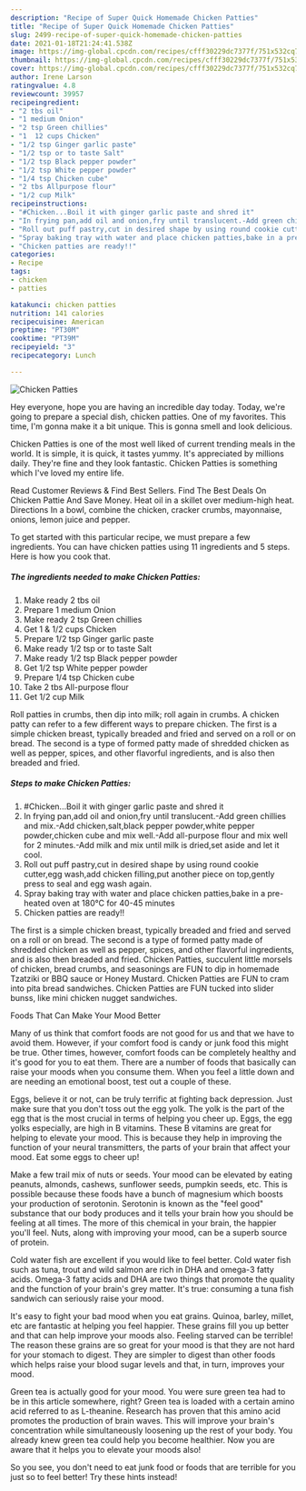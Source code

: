 ```yaml
---
description: "Recipe of Super Quick Homemade Chicken Patties"
title: "Recipe of Super Quick Homemade Chicken Patties"
slug: 2499-recipe-of-super-quick-homemade-chicken-patties
date: 2021-01-18T21:24:41.538Z
image: https://img-global.cpcdn.com/recipes/cfff30229dc7377f/751x532cq70/chicken-patties-recipe-main-photo.jpg
thumbnail: https://img-global.cpcdn.com/recipes/cfff30229dc7377f/751x532cq70/chicken-patties-recipe-main-photo.jpg
cover: https://img-global.cpcdn.com/recipes/cfff30229dc7377f/751x532cq70/chicken-patties-recipe-main-photo.jpg
author: Irene Larson
ratingvalue: 4.8
reviewcount: 39957
recipeingredient:
- "2 tbs oil"
- "1 medium Onion"
- "2 tsp Green chillies"
- "1  12 cups Chicken"
- "1/2 tsp Ginger garlic paste"
- "1/2 tsp or to taste Salt"
- "1/2 tsp Black pepper powder"
- "1/2 tsp White pepper powder"
- "1/4 tsp Chicken cube"
- "2 tbs Allpurpose flour"
- "1/2 cup Milk"
recipeinstructions:
- "#Chicken...Boil it with ginger garlic paste and shred it"
- "In frying pan,add oil and onion,fry until translucent.-Add green chillies and mix.-Add chicken,salt,black pepper powder,white pepper powder,chicken cube and mix well.-Add all-purpose flour and mix well for 2 minutes.-Add milk and mix until milk is dried,set aside and let it cool."
- "Roll out puff pastry,cut in desired shape by using round cookie cutter,egg wash,add chicken filling,put another piece on top,gently press to seal and egg wash again."
- "Spray baking tray with water and place chicken patties,bake in a pre-heated oven at 180°C for 40-45 minutes"
- "Chicken patties are ready!!"
categories:
- Recipe
tags:
- chicken
- patties

katakunci: chicken patties 
nutrition: 141 calories
recipecuisine: American
preptime: "PT30M"
cooktime: "PT39M"
recipeyield: "3"
recipecategory: Lunch

---
```



![Chicken Patties](https://img-global.cpcdn.com/recipes/cfff30229dc7377f/751x532cq70/chicken-patties-recipe-main-photo.jpg)

Hey everyone, hope you are having an incredible day today. Today, we're going to prepare a special dish, chicken patties. One of my favorites. This time, I'm gonna make it a bit unique. This is gonna smell and look delicious.

Chicken Patties is one of the most well liked of current trending meals in the world. It is simple, it is quick, it tastes yummy. It's appreciated by millions daily. They're fine and they look fantastic. Chicken Patties is something which I've loved my entire life.

Read Customer Reviews &amp; Find Best Sellers. Find The Best Deals On Chicken Pattie And Save Money. Heat oil in a skillet over medium-high heat. Directions In a bowl, combine the chicken, cracker crumbs, mayonnaise, onions, lemon juice and pepper.


To get started with this particular recipe, we must prepare a few ingredients. You can have chicken patties using 11 ingredients and 5 steps. Here is how you cook that.

<!--inarticleads1-->

##### The ingredients needed to make Chicken Patties:

1. Make ready 2 tbs oil
1. Prepare 1 medium Onion
1. Make ready 2 tsp Green chillies
1. Get 1 &amp; 1/2 cups Chicken
1. Prepare 1/2 tsp Ginger garlic paste
1. Make ready 1/2 tsp or to taste Salt
1. Make ready 1/2 tsp Black pepper powder
1. Get 1/2 tsp White pepper powder
1. Prepare 1/4 tsp Chicken cube
1. Take 2 tbs All-purpose flour
1. Get 1/2 cup Milk


Roll patties in crumbs, then dip into milk; roll again in crumbs. A chicken patty can refer to a few different ways to prepare chicken. The first is a simple chicken breast, typically breaded and fried and served on a roll or on bread. The second is a type of formed patty made of shredded chicken as well as pepper, spices, and other flavorful ingredients, and is also then breaded and fried. 

<!--inarticleads2-->

##### Steps to make Chicken Patties:

1. #Chicken...Boil it with ginger garlic paste and shred it
1. In frying pan,add oil and onion,fry until translucent.-Add green chillies and mix.-Add chicken,salt,black pepper powder,white pepper powder,chicken cube and mix well.-Add all-purpose flour and mix well for 2 minutes.-Add milk and mix until milk is dried,set aside and let it cool.
1. Roll out puff pastry,cut in desired shape by using round cookie cutter,egg wash,add chicken filling,put another piece on top,gently press to seal and egg wash again.
1. Spray baking tray with water and place chicken patties,bake in a pre-heated oven at 180°C for 40-45 minutes
1. Chicken patties are ready!!


The first is a simple chicken breast, typically breaded and fried and served on a roll or on bread. The second is a type of formed patty made of shredded chicken as well as pepper, spices, and other flavorful ingredients, and is also then breaded and fried. Chicken Patties, succulent little morsels of chicken, bread crumbs, and seasonings are FUN to dip in homemade Tzatziki or BBQ sauce or Honey Mustard. Chicken Patties are FUN to cram into pita bread sandwiches. Chicken Patties are FUN tucked into slider bunss, like mini chicken nugget sandwiches. 

Foods That Can Make Your Mood Better


Many of us think that comfort foods are not good for us and that we have to avoid them. However, if your comfort food is candy or junk food this might be true. Other times, however, comfort foods can be completely healthy and it's good for you to eat them. There are a number of foods that basically can raise your moods when you consume them. When you feel a little down and are needing an emotional boost, test out a couple of these.

Eggs, believe it or not, can be truly terrific at fighting back depression. Just make sure that you don't toss out the egg yolk. The yolk is the part of the egg that is the most crucial in terms of helping you cheer up. Eggs, the egg yolks especially, are high in B vitamins. These B vitamins are great for helping to elevate your mood. This is because they help in improving the function of your neural transmitters, the parts of your brain that affect your mood. Eat some eggs to cheer up!

Make a few trail mix of nuts or seeds. Your mood can be elevated by eating peanuts, almonds, cashews, sunflower seeds, pumpkin seeds, etc. This is possible because these foods have a bunch of magnesium which boosts your production of serotonin. Serotonin is known as the "feel good" substance that our body produces and it tells your brain how you should be feeling at all times. The more of this chemical in your brain, the happier you'll feel. Nuts, along with improving your mood, can be a superb source of protein.

Cold water fish are excellent if you would like to feel better. Cold water fish such as tuna, trout and wild salmon are rich in DHA and omega-3 fatty acids. Omega-3 fatty acids and DHA are two things that promote the quality and the function of your brain's grey matter. It's true: consuming a tuna fish sandwich can seriously raise your mood. 

It's easy to fight your bad mood when you eat grains. Quinoa, barley, millet, etc are fantastic at helping you feel happier. These grains fill you up better and that can help improve your moods also. Feeling starved can be terrible! The reason these grains are so great for your mood is that they are not hard for your stomach to digest. They are simpler to digest than other foods which helps raise your blood sugar levels and that, in turn, improves your mood.

Green tea is actually good for your mood. You were sure green tea had to be in this article somewhere, right? Green tea is loaded with a certain amino acid referred to as L-theanine. Research has proven that this amino acid promotes the production of brain waves. This will improve your brain's concentration while simultaneously loosening up the rest of your body. You already knew green tea could help you become healthier. Now you are aware that it helps you to elevate your moods also!

So you see, you don't need to eat junk food or foods that are terrible for you just so to feel better! Try  these hints  instead!

